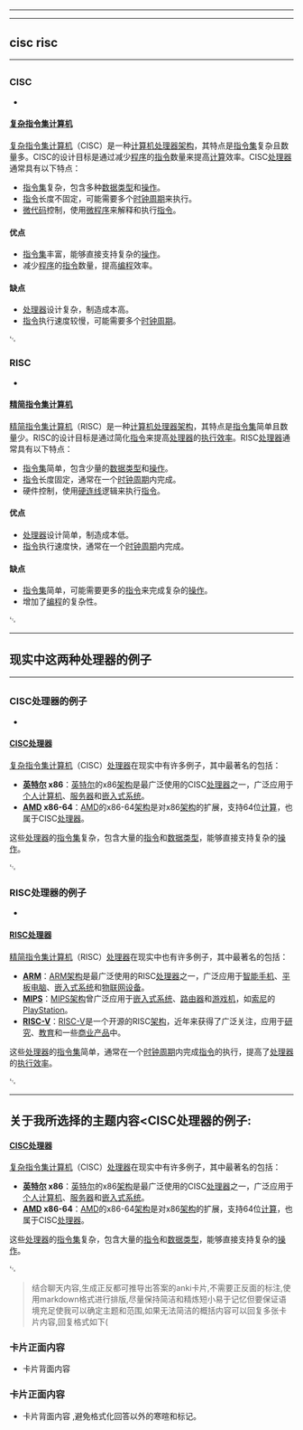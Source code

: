 # 
___
___
## cisc risc
___
## 
### CISC
- 
#### [复杂指令集计算机](https://zh.wikipedia.org/wiki/复杂指令集计算机)
[复杂指令集计算机](https://zh.wikipedia.org/wiki/复杂指令集计算机)（CISC）是一种[计算机](https://zh.wikipedia.org/wiki/计算机)[处理器](https://zh.wikipedia.org/wiki/处理器)[架构](https://zh.wikipedia.org/wiki/架构)，其特点是[指令集](https://zh.wikipedia.org/wiki/指令集)复杂且数量多。CISC的设计目标是通过减少[程序](https://zh.wikipedia.org/wiki/程序)的[指令](https://zh.wikipedia.org/wiki/指令)数量来提高[计算](https://zh.wikipedia.org/wiki/计算)效率。CISC[处理器](https://zh.wikipedia.org/wiki/处理器)通常具有以下特点：

- [指令集](https://zh.wikipedia.org/wiki/指令集)复杂，包含多种[数据类型](https://zh.wikipedia.org/wiki/数据类型)和[操作](https://zh.wikipedia.org/wiki/操作)。
- [指令](https://zh.wikipedia.org/wiki/指令)长度不固定，可能需要多个[时钟周期](https://zh.wikipedia.org/wiki/时钟周期)来执行。
- [微代码](https://zh.wikipedia.org/wiki/微代码)控制，使用[微程序](https://zh.wikipedia.org/wiki/微程序)来解释和执行[指令](https://zh.wikipedia.org/wiki/指令)。

#### 优点
- [指令集](https://zh.wikipedia.org/wiki/指令集)丰富，能够直接支持复杂的[操作](https://zh.wikipedia.org/wiki/操作)。
- 减少[程序](https://zh.wikipedia.org/wiki/程序)的[指令](https://zh.wikipedia.org/wiki/指令)数量，提高[编程](https://zh.wikipedia.org/wiki/编程)效率。

#### 缺点
- [处理器](https://zh.wikipedia.org/wiki/处理器)设计复杂，制造成本高。
- [指令](https://zh.wikipedia.org/wiki/指令)执行速度较慢，可能需要多个[时钟周期](https://zh.wikipedia.org/wiki/时钟周期)。

␃

### RISC
- 
#### [精简指令集计算机](https://zh.wikipedia.org/wiki/精简指令集计算机)
[精简指令集计算机](https://zh.wikipedia.org/wiki/精简指令集计算机)（RISC）是一种[计算机](https://zh.wikipedia.org/wiki/计算机)[处理器](https://zh.wikipedia.org/wiki/处理器)[架构](https://zh.wikipedia.org/wiki/架构)，其特点是[指令集](https://zh.wikipedia.org/wiki/指令集)简单且数量少。RISC的设计目标是通过简化[指令](https://zh.wikipedia.org/wiki/指令)来提高[处理器](https://zh.wikipedia.org/wiki/处理器)的[执行效率](https://zh.wikipedia.org/wiki/执行效率)。RISC[处理器](https://zh.wikipedia.org/wiki/处理器)通常具有以下特点：

- [指令集](https://zh.wikipedia.org/wiki/指令集)简单，包含少量的[数据类型](https://zh.wikipedia.org/wiki/数据类型)和[操作](https://zh.wikipedia.org/wiki/操作)。
- [指令](https://zh.wikipedia.org/wiki/指令)长度固定，通常在一个[时钟周期](https://zh.wikipedia.org/wiki/时钟周期)内完成。
- 硬件控制，使用[硬连线](https://zh.wikipedia.org/wiki/硬连线)逻辑来执行[指令](https://zh.wikipedia.org/wiki/指令)。

#### 优点
- [处理器](https://zh.wikipedia.org/wiki/处理器)设计简单，制造成本低。
- [指令](https://zh.wikipedia.org/wiki/指令)执行速度快，通常在一个[时钟周期](https://zh.wikipedia.org/wiki/时钟周期)内完成。

#### 缺点
- [指令集](https://zh.wikipedia.org/wiki/指令集)简单，可能需要更多的[指令](https://zh.wikipedia.org/wiki/指令)来完成复杂的[操作](https://zh.wikipedia.org/wiki/操作)。
- 增加了[编程](https://zh.wikipedia.org/wiki/编程)的复杂性。

␃
___
## 现实中这两种处理器的例子
___
## 
### CISC处理器的例子
- 
#### [CISC处理器](https://zh.wikipedia.org/wiki/CISC处理器)
[复杂指令集计算机](https://zh.wikipedia.org/wiki/复杂指令集计算机)（CISC）[处理器](https://zh.wikipedia.org/wiki/处理器)在现实中有许多例子，其中最著名的包括：

- **[英特尔](https://zh.wikipedia.org/wiki/英特尔) x86**：[英特尔](https://zh.wikipedia.org/wiki/英特尔)的x86[架构](https://zh.wikipedia.org/wiki/架构)是最广泛使用的CISC[处理器](https://zh.wikipedia.org/wiki/处理器)之一，广泛应用于[个人计算机](https://zh.wikipedia.org/wiki/个人计算机)、[服务器](https://zh.wikipedia.org/wiki/服务器)和[嵌入式系统](https://zh.wikipedia.org/wiki/嵌入式系统)。
- **[AMD](https://zh.wikipedia.org/wiki/AMD) x86-64**：[AMD](https://zh.wikipedia.org/wiki/AMD)的x86-64[架构](https://zh.wikipedia.org/wiki/架构)是对x86[架构](https://zh.wikipedia.org/wiki/架构)的扩展，支持64位[计算](https://zh.wikipedia.org/wiki/计算)，也属于CISC[处理器](https://zh.wikipedia.org/wiki/处理器)。

这些[处理器](https://zh.wikipedia.org/wiki/处理器)的[指令集](https://zh.wikipedia.org/wiki/指令集)复杂，包含大量的[指令](https://zh.wikipedia.org/wiki/指令)和[数据类型](https://zh.wikipedia.org/wiki/数据类型)，能够直接支持复杂的[操作](https://zh.wikipedia.org/wiki/操作)。

␃

### RISC处理器的例子
- 
#### [RISC处理器](https://zh.wikipedia.org/wiki/RISC处理器)
[精简指令集计算机](https://zh.wikipedia.org/wiki/精简指令集计算机)（RISC）[处理器](https://zh.wikipedia.org/wiki/处理器)在现实中也有许多例子，其中最著名的包括：

- **[ARM](https://zh.wikipedia.org/wiki/ARM)**：[ARM](https://zh.wikipedia.org/wiki/ARM)[架构](https://zh.wikipedia.org/wiki/架构)是最广泛使用的RISC[处理器](https://zh.wikipedia.org/wiki/处理器)之一，广泛应用于[智能手机](https://zh.wikipedia.org/wiki/智能手机)、[平板电脑](https://zh.wikipedia.org/wiki/平板电脑)、[嵌入式系统](https://zh.wikipedia.org/wiki/嵌入式系统)和[物联网设备](https://zh.wikipedia.org/wiki/物联网设备)。
- **[MIPS](https://zh.wikipedia.org/wiki/MIPS)**：[MIPS](https://zh.wikipedia.org/wiki/MIPS)[架构](https://zh.wikipedia.org/wiki/架构)曾广泛应用于[嵌入式系统](https://zh.wikipedia.org/wiki/嵌入式系统)、[路由器](https://zh.wikipedia.org/wiki/路由器)和[游戏机](https://zh.wikipedia.org/wiki/游戏机)，如[索尼](https://zh.wikipedia.org/wiki/索尼)的[PlayStation](https://zh.wikipedia.org/wiki/PlayStation)。
- **[RISC-V](https://zh.wikipedia.org/wiki/RISC-V)**：[RISC-V](https://zh.wikipedia.org/wiki/RISC-V)是一个开源的RISC[架构](https://zh.wikipedia.org/wiki/架构)，近年来获得了广泛关注，应用于[研究](https://zh.wikipedia.org/wiki/研究)、[教育](https://zh.wikipedia.org/wiki/教育)和一些[商业产品](https://zh.wikipedia.org/wiki/商业产品)中。

这些[处理器](https://zh.wikipedia.org/wiki/处理器)的[指令集](https://zh.wikipedia.org/wiki/指令集)简单，通常在一个[时钟周期](https://zh.wikipedia.org/wiki/时钟周期)内完成[指令](https://zh.wikipedia.org/wiki/指令)的执行，提高了[处理器](https://zh.wikipedia.org/wiki/处理器)的[执行效率](https://zh.wikipedia.org/wiki/执行效率)。

␃
___
## 关于我所选择的主题内容<CISC处理器的例子:
#### [CISC处理器](https://zh.wikipedia.org/wiki/CISC处理器)
[复杂指令集计算机](https://zh.wikipedia.org/wiki/复杂指令集计算机)（CISC）[处理器](https://zh.wikipedia.org/wiki/处理器)在现实中有许多例子，其中最著名的包括：

- **[英特尔](https://zh.wikipedia.org/wiki/英特尔) x86**：[英特尔](https://zh.wikipedia.org/wiki/英特尔)的x86[架构](https://zh.wikipedia.org/wiki/架构)是最广泛使用的CISC[处理器](https://zh.wikipedia.org/wiki/处理器)之一，广泛应用于[个人计算机](https://zh.wikipedia.org/wiki/个人计算机)、[服务器](https://zh.wikipedia.org/wiki/服务器)和[嵌入式系统](https://zh.wikipedia.org/wiki/嵌入式系统)。
- **[AMD](https://zh.wikipedia.org/wiki/AMD) x86-64**：[AMD](https://zh.wikipedia.org/wiki/AMD)的x86-64[架构](https://zh.wikipedia.org/wiki/架构)是对x86[架构](https://zh.wikipedia.org/wiki/架构)的扩展，支持64位[计算](https://zh.wikipedia.org/wiki/计算)，也属于CISC[处理器](https://zh.wikipedia.org/wiki/处理器)。

这些[处理器](https://zh.wikipedia.org/wiki/处理器)的[指令集](https://zh.wikipedia.org/wiki/指令集)复杂，包含大量的[指令](https://zh.wikipedia.org/wiki/指令)和[数据类型](https://zh.wikipedia.org/wiki/数据类型)，能够直接支持复杂的[操作](https://zh.wikipedia.org/wiki/操作)。

␃
>结合聊天内容,生成正反都可推导出答案的anki卡片,不需要正反面的标注,使用markdown格式进行排版,尽量保持简洁和精炼短小易于记忆但要保证语境充足使我可以确定主题和范围,如果无法简洁的概括内容可以回复多张卡片内容,回复格式如下(
###  卡片正面内容
- 卡片背面内容   
###  卡片正面内容
- 卡片背面内容  ,避免格式化回答以外的寒暄和标记。
